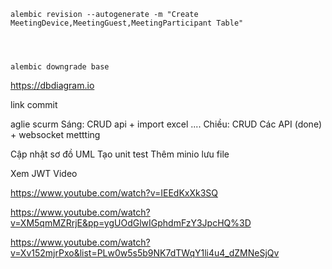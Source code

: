 ```
alembic revision --autogenerate -m "Create MeetingDevice,MeetingGuest,MeetingParticipant Table"




alembic downgrade base
```

https://dbdiagram.io

link commit

<!-- Theo dõi tình trạng sử dụng phòng họp theo thời gian thực -->

aglie scurm
Sáng: CRUD api + import excel ....
Chiều: CRUD Các API (done) + websocket mettting

Cập nhật sơ đồ UML
Tạo unit test
Thêm minio lưu file


<!-- !Tối -->

Xem JWT
Video

<!-- Học git -->
<!-- Học englissh -->

https://www.youtube.com/watch?v=IEEdKxXk3SQ

https://www.youtube.com/watch?v=XM5qmMZRrjE&pp=ygUOdGlwIGphdmFzY3JpcHQ%3D

https://www.youtube.com/watch?v=Xv152mjrPxo&list=PLw0w5s5b9NK7dTWqY1li4u4_dZMNeSjQv
